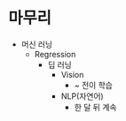 # 마무리

- 머신 러닝
  - Regression
    - 딥 러닝
      - Vision
        - ~ 전이 학습
      - NLP(자연어)
        - 한 달 뒤 계속
